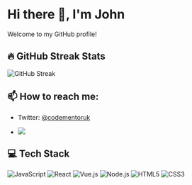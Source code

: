 # Hi there 👋, I'm John

Welcome to my GitHub profile!

## 🔥 GitHub Streak Stats
![GitHub Streak](https://github-readme-streak-stats.herokuapp.com/?user=CodeMentorUK)

## 📫 How to reach me:

- Twitter: [@codementoruk](https://twitter.com/codementoruk)

- ![](https://komarev.com/ghpvc/?CodeMentorUK) 


## 💻 Tech Stack

![JavaScript](https://img.shields.io/badge/-JavaScript-black?style=flat-square&logo=javascript)
![React](https://img.shields.io/badge/-React-black?style=flat-square&logo=react)
![Vue.js](https://img.shields.io/badge/-Vue.js-black?style=flat-square&logo=vue.js)
![Node.js](https://img.shields.io/badge/-Node.js-black?style=flat-square&logo=node.js)
![HTML5](https://img.shields.io/badge/-HTML5-black?style=flat-square&logo=html5)
![CSS3](https://img.shields.io/badge/-CSS3-black?style=flat-square&logo=css3)




